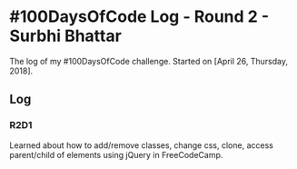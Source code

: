 # #100DaysOfCode Log - Round 2 - Surbhi Bhattar

The log of my #100DaysOfCode challenge. Started on [April 26, Thursday, 2018].

## Log

### R2D1 
Learned about how to add/remove classes, change css, clone, access parent/child of elements using jQuery in FreeCodeCamp.